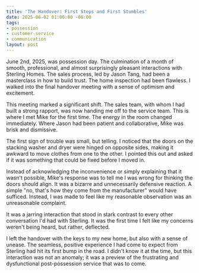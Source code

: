 ```yaml
---
title: 'The Handover: First Steps and First Stumbles'
date: 2025-06-02 01:00:00 -06:00
tags:
- possession
- customer-service
- communication
layout: post
---
```


June 2nd, 2025, was possession day. The culmination of a month of smooth, professional, and almost surprisingly pleasant interactions with Sterling Homes. The sales process, led by Jason Tang, had been a masterclass in how to build trust. The home inspection had been flawless. I walked into the final handover meeting with a sense of optimism and excitement.

This meeting marked a significant shift. The sales team, with whom I had built a strong rapport, was now handing me off to the service team. This is where I met Mike for the first time. The energy in the room changed immediately. Where Jason had been patient and collaborative, Mike was brisk and dismissive.

The first sign of trouble was small, but telling. I noticed that the doors on the stacking washer and dryer were hinged on opposite sides, making it awkward to move clothes from one to the other. I pointed this out and asked if it was something that could be fixed before I moved in.

Instead of acknowledging the inconvenience or simply explaining that it wasn't possible, Mike's response was to tell me I was wrong for thinking the doors should align. It was a bizarre and unnecessarily defensive reaction. A simple "no, that's how they come from the manufacturer" would have sufficed. Instead, I was made to feel like my reasonable observation was an unreasonable complaint.

It was a jarring interaction that stood in stark contrast to every other conversation I'd had with Sterling. It was the first time I felt like my concerns weren't being heard, but rather, deflected.

I left the handover with the keys to my new home, but also with a sense of unease. The seamless, positive experience I had come to expect from Sterling had hit its first bump in the road. I didn't know it at the time, but this interaction was not an anomaly; it was a preview of the frustrating and dysfunctional post-possession service that was to come.
